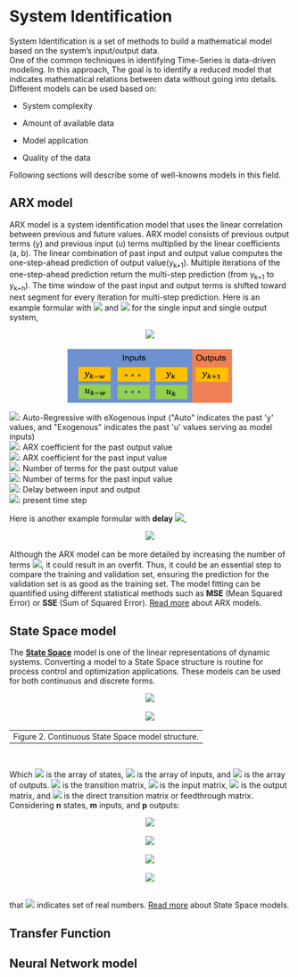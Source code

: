 # System Identification

System Identification is a set of methods to build a mathematical model based on the system’s input/output data.
\
One of the common techniques in identifying Time-Series is data-driven modeling. In this approach, The goal is to identify a reduced model that indicates mathematical relations between data without going into details. Different models can be used based on:

- System complexity

- Amount of available data

- Model application

- Quality of the data

Following sections will describe some of well-knowns models in this field.

## ARX model

ARX model is a system identification model that uses the linear correlation between previous and future values. ARX model consists of previous output terms (y) and previous input (u) terms multiplied by the linear coefficients (a, b). The linear combination of past input and output value computes the one-step-ahead prediction of output value(y<sub>k+1</sub>).
Multiple iterations of the one-step-ahead prediction return the multi-step prediction (from y<sub>k+1</sub> to y<sub>k+n</sub>). The time window of the past input and output terms is shifted toward next segment for every iteration for multi-step prediction.
Here is an example formular with <img src="https://render.githubusercontent.com/render/math?math=\large n_a=3"> and <img src="https://render.githubusercontent.com/render/math?math=\large n_b=2"> for the single input and single output system,
<p align="center">
<img src="https://render.githubusercontent.com/render/math?math=\large y_{k %2B 1}=a_{0} y_{k} %2B a_{1} y_{k-1} %2B a_{2} y_{k-2} %2B b_{0} u_{k} %2B b_{1} u_{k-1}" >
</p>

<p align="center">
<img src="https://github.com/BYU-PRISM/Seeq/blob/main/docs/images/Onestep-ahead.png?raw=true" align="center" width="300" height="100">
</p>

<img src="https://render.githubusercontent.com/render/math?math=\large ARX">: Auto-Regressive with eXogenous input
("Auto" indicates the past 'y' values, and "Exogenous" indicates the past 'u' values serving as model inputs)  
<img src="https://render.githubusercontent.com/render/math?math=\large a">: ARX coefficient for the past output value  
<img src="https://render.githubusercontent.com/render/math?math=\large b">: ARX coefficient for the past input value  
<img src="https://render.githubusercontent.com/render/math?math=\large n_a">: Number of terms for the past output value  
<img src="https://render.githubusercontent.com/render/math?math=\large n_b">: Number of terms for the past input value  
<img src="https://render.githubusercontent.com/render/math?math=\large n_c">: Delay between input and output  
<img src="https://render.githubusercontent.com/render/math?math=\large k">: present time step  

Here is another example formular with **delay**  <img src="https://render.githubusercontent.com/render/math?math=\small (n_a=3, n_b=2, n_c=2)">,  

<p align="center">
<img src="https://render.githubusercontent.com/render/math?math=\large y_{k %2B 1}=a_{1} y_{k} %2B a_{2} y_{k-1} %2B a_{3} y_{k-2} %2B b_{1} u_{k-2-2} %2B b_{2} u_{k-1-2}" >
</p>

Although the ARX model can be more detailed by increasing the number of terms <img src="https://render.githubusercontent.com/render/math?math=\normalsize (n_a, n_b)">, it could result in an overfit. Thus, it could be an essential step to compare the training and validation set, ensuring the prediction for the validation set is as good as the training set. The model fitting can be quantified using different statistical methods such as **MSE** (Mean Squared Error) or **SSE** (Sum of Squared Error). [Read more](https://apmonitor.com/wiki/index.php/Apps/ARXTimeSeries) about ARX models.

## State Space model

The [**State Space**](https://apmonitor.com/pdc/index.php/Main/StateSpaceModel) model is one of the linear representations of dynamic systems. Converting a model to a State Space structure is routine for process control and optimization applications. These models can be used for both continuous and discrete forms.

<table border="0" align="center">

<p align="center">
<img src="https://render.githubusercontent.com/render/math?math=\large \dot{x} = Ax %2B Bu" >
</p>

<p align="center">
<img src="https://render.githubusercontent.com/render/math?math=\large y = Cx %2B Du" >
</p>
 <tr>
    <td>Figure 2. Continuous State Space model structure.</td>
 </tr>
</table>
<br>

Which <img src="https://render.githubusercontent.com/render/math?math=\large x" > is the array of states, <img src="https://render.githubusercontent.com/render/math?math=\large u" > is the array of inputs, and <img src="https://render.githubusercontent.com/render/math?math=\large y" > is the array of outputs. <img src="https://render.githubusercontent.com/render/math?math=\large A" > is the transition matrix, <img src="https://render.githubusercontent.com/render/math?math=\large B"> is the input matrix, <img src="https://render.githubusercontent.com/render/math?math=\large C"> is the output matrix, and <img src="https://render.githubusercontent.com/render/math?math=\large D" > is the direct transition matrix or feedthrough matrix.
Considering **n** states, **m** inputs, and **p** outputs:

<table border="0" align="center">

<p align="center">
<img src="https://render.githubusercontent.com/render/math?math=\large A\in \mathbb{R}^{n \times n}" >
</p>

<p align="center">
<img src="https://render.githubusercontent.com/render/math?math=\large B\in \mathbb{R}^{n \times m}" >
</p>

<p align="center">
<img src="https://render.githubusercontent.com/render/math?math=\large C\in \mathbb{R}^{p \times n}" >
</p>

<p align="center">
<img src="https://render.githubusercontent.com/render/math?math=\large D\in \mathbb{R}^{p \times m}" >
</p>
</table>

that <img src="https://render.githubusercontent.com/render/math?math=\large \mathbb{R}" > indicates set of real numbers. [Read more](http://apmonitor.com/wiki/index.php/Apps/LinearStateSpace) about State Space models.

## Transfer Function

## Neural Network model
